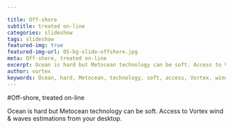 ```yaml
---

title: Off-shore
subtitle: treated on-line
categories: slideshow
tags: slideshow
featured-img: true
featured-img-url: 05-bg-slide-offshore.jpg
meta: Off-shore, treated on-line
excerpt: Ocean is hard but Metocean technology can be soft. Access to Vortex wind & waves estimations from your desktop.
author: vortex
keywords: Ocean, hard, Metocean, technology, soft, access, Vortex, wind, waves, estimations, desktop
---
```


#Off-shore, treated on-line

Ocean is hard but Metocean technology can be soft. Access to Vortex wind & waves estimations from your desktop.